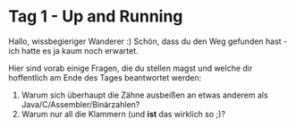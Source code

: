 # Tag 1 - Up and Running

Hallo, wissbegieriger Wanderer :) Schön, dass du den Weg gefunden hast - ich hatte es ja kaum noch erwartet.

Hier sind vorab einige Fragen, die du stellen magst und welche dir hoffentlich am Ende des Tages beantwortet werden:

1. Warum sich überhaupt die Zähne ausbeißen an etwas anderem als Java/C/Assembler/Binärzahlen?
2. Warum nur all die Klammern (und **ist** das wirklich so ;)?

